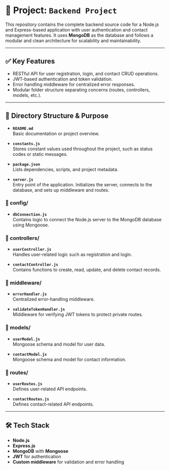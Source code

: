 # 📁 Project: `Backend Project`

This repository contains the complete backend source code for a Node.js and Express-based application with user authentication and contact management features. It uses **MongoDB** as the database and follows a modular and clean architecture for scalability and maintainability.

---

## ✅ Key Features
- RESTful API for user registration, login, and contact CRUD operations.
- JWT-based authentication and token validation.
- Error handling middleware for centralized error responses.
- Modular folder structure separating concerns (routes, controllers, models, etc.).

---

## 📂 Directory Structure & Purpose

- **`README.md`**  
  Basic documentation or project overview.

- **`constants.js`**  
  Stores constant values used throughout the project, such as status codes or static messages.

- **`package.json`**  
  Lists dependencies, scripts, and project metadata.

- **`server.js`**  
  Entry point of the application. Initializes the server, connects to the database, and sets up middleware and routes.

### 📁 config/
- **`dbConnection.js`**  
  Contains logic to connect the Node.js server to the MongoDB database using Mongoose.

### 📁 controllers/
- **`userController.js`**  
  Handles user-related logic such as registration and login.

- **`contactController.js`**  
  Contains functions to create, read, update, and delete contact records.

### 📁 middleware/
- **`errorHandler.js`**  
  Centralized error-handling middleware.

- **`validateTokenHandler.js`**  
  Middleware for verifying JWT tokens to protect private routes.

### 📁 models/
- **`userModel.js`**  
  Mongoose schema and model for user data.

- **`contactModel.js`**  
  Mongoose schema and model for contact information.

### 📁 routes/
- **`userRoutes.js`**  
  Defines user-related API endpoints.

- **`contactRoutes.js`**  
  Defines contact-related API endpoints.

---

## 🛠 Tech Stack
- **Node.js**
- **Express.js**
- **MongoDB** with **Mongoose**
- **JWT** for authentication
- **Custom middleware** for validation and error handling
